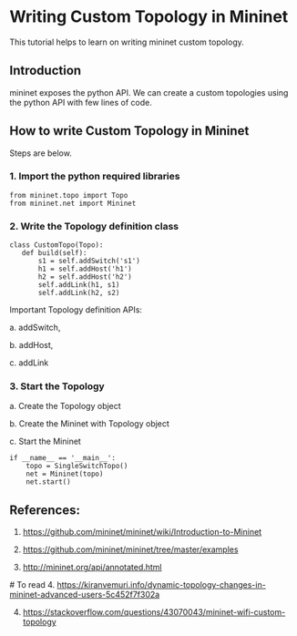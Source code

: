 # Writing Custom Topology in Mininet

This tutorial helps to learn on writing mininet custom topology.

## Introduction

mininet exposes the python API. We can create a custom topologies using the python API with few lines of code.  


## How to write Custom Topology in Mininet
 
Steps are below.


### 1. Import the python required libraries

 ``` 
from mininet.topo import Topo
from mininet.net import Mininet
 ``` 

### 2. Write the Topology definition class

 ``` 
 class CustomTopo(Topo):
    def build(self):
        s1 = self.addSwitch('s1')
        h1 = self.addHost('h1')
        h2 = self.addHost('h2')
        self.addLink(h1, s1)
        self.addLink(h2, s2)

 ``` 

Important Topology definition APIs:

a. addSwitch, 

b. addHost, 

c. addLink



### 3. Start the Topology


a. Create the Topology object

b. Create the Mininet with Topology object

c. Start the Mininet


``` 
if __name__ == '__main__':
    topo = SingleSwitchTopo()
    net = Mininet(topo)
    net.start()
``` 


## References:

1. https://github.com/mininet/mininet/wiki/Introduction-to-Mininet

2. https://github.com/mininet/mininet/tree/master/examples

3. http://mininet.org/api/annotated.html

# To read
4. https://kiranvemuri.info/dynamic-topology-changes-in-mininet-advanced-users-5c452f7f302a

4. https://stackoverflow.com/questions/43070043/mininet-wifi-custom-topology
